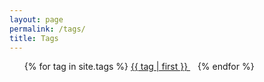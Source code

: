 ```yaml
---
layout: page
permalink: /tags/
title: Tags
---
```


<ul class="tag-cloud">
{% for tag in site.tags %}
  <span style="font-size: {{ tag | last | size | times: 100 | divided_by: site.tags.size | plus: 70  }}%">
    <a href="#{{ tag | first | slugize }}">
      {{ tag | first }}
    </a> &nbsp;&nbsp;
  </span>
{% endfor %}
</ul>

<!-- <div id="archives"> -->
<!-- {% for tag in site.tags %} -->
<!--   <div class="archive-group"> -->
<!--     {% capture tag_name %}{{ tag | first }}{% endcapture %} -->
<!--     <h3 id="#{{ tag_name | slugize }}">{{ tag_name }}</h3> -->
<!--     <a name="{{ tag_name | slugize }}"></a> -->
<!--     {% for post in site.tags[tag_name] %} -->
<!--     <article class="archive-item"> -->
<!--       <h4><a href="{{ root_url }}{{ post.url }}">{{post.title}}</a></h4> -->
<!--     </article> -->
<!--     {% endfor %} -->
<!--   </div> -->
<!-- {% endfor %} -->
<!-- </div> -->
